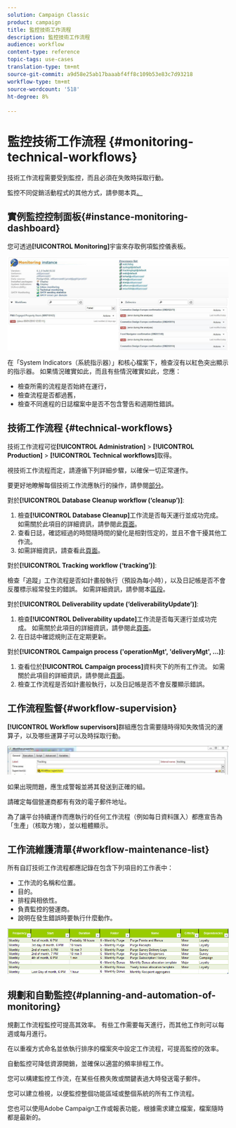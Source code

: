 ```yaml
---
solution: Campaign Classic
product: campaign
title: 監控技術工作流程
description: 監控技術工作流程
audience: workflow
content-type: reference
topic-tags: use-cases
translation-type: tm+mt
source-git-commit: a9d58e25ab17baaabf4ff8c109b53e83c7d93218
workflow-type: tm+mt
source-wordcount: '518'
ht-degree: 8%

---
```



# 監控技術工作流程 {#monitoring-technical-workflows}

技術工作流程需要受到監控，而且必須在失敗時採取行動。

監控不同促銷活動程式的其他方式，請參閱本頁[。](../../production/using/monitoring-guidelines.md)

## 實例監控控制面板{#instance-monitoring-dashboard}

您可透過&#x200B;**[!UICONTROL Monitoring]**&#x200B;宇宙來存取例項監控儀表板。

![](assets/monitoring_technical_workflows1.png)

在「System Indicators（系統指示器）」和核心檔案下，檢查沒有以紅色突出顯示的指示器。 如果情況確實如此，而且有些情況確實如此，您應：

* 檢查所需的流程是否始終在運行，
* 檢查流程是否都過舊，
* 檢查不同進程的日誌檔案中是否不包含警告和週期性錯誤。

## 技術工作流程 {#technical-workflows}

技術工作流程可從&#x200B;**[!UICONTROL Administration]** > **[!UICONTROL Production]** > **[!UICONTROL Technical workflows]**&#x200B;取得。

視技術工作流程而定，請遵循下列詳細步驟，以確保一切正常運作。

要更好地瞭解每個技術工作流應執行的操作，請參閱[部分](../../workflow/using/about-technical-workflows.md)。

對於&#x200B;**[!UICONTROL Database Cleanup workflow (‘cleanup’)]**:

1. 檢查&#x200B;**[!UICONTROL Database Cleanup]**&#x200B;工作流是否每天運行並成功完成。 如需關於此項目的詳細資訊，請參閱此[頁面](../../workflow/using/delivery.md)。
1. 查看日誌，確認經過的時間隨時間的變化是相對恆定的，並且不會干擾其他工作流。
1. 如需詳細資訊，請查看此[頁面](../../production/using/database-cleanup-workflow.md)。

對於&#x200B;**[!UICONTROL Tracking workflow (‘tracking’)]**:

檢查「追蹤」工作流程是否如計畫般執行（預設為每小時），以及日記帳是否不會反覆標示經常發生的錯誤。 如需詳細資訊，請參閱本[區段](../../workflow/using/delivery.md)。

對於&#x200B;**[!UICONTROL Deliverability update (‘deliverabilityUpdate’)]**:

1. 檢查&#x200B;**[!UICONTROL Deliverability update]**&#x200B;工作流是否每天運行並成功完成。 如需關於此項目的詳細資訊，請參閱此[頁面](../../workflow/using/delivery.md)。
1. 在日誌中確認規則正在定期更新。

對於&#x200B;**[!UICONTROL Campaign process ('operationMgt', 'deliveryMgt', ...)]**:

1. 查看位於&#x200B;**[!UICONTROL Campaign process]**&#x200B;資料夾下的所有工作流。 如需關於此項目的詳細資訊，請參閱此[頁面](../../workflow/using/about-technical-workflows.md)。
1. 檢查工作流程是否如計畫般執行，以及日記帳是否不會反覆顯示錯誤。

## 工作流程監督{#workflow-supervision}

**[!UICONTROL Workflow supervisors]**&#x200B;群組應包含需要隨時得知失敗情況的運算子，以及哪些運算子可以及時採取行動。

![](assets/monitoring_technical_workflows3.png)

如果出現問題，應生成警報並將其發送到正確的組。

請確定每個營運商都有有效的電子郵件地址。

為了讓平台持續運作而應執行的任何工作流程（例如每日資料匯入）都應宣告為「生產」（核取方塊），並以粗體顯示。

## 工作流維護清單{#workflow-maintenance-list}

所有自訂技術工作流程都應記錄在包含下列項目的工作表中：

* 工作流的名稱和位置。
* 目的。
* 排程與相依性。
* 負責監控的營運商。
* 說明在發生錯誤時要執行什麼動作。

![](assets/monitoring_technical_workflows4.png)

## 規劃和自動監控{#planning-and-automation-of-monitoring}

規劃工作流程監控可提高其效率。 有些工作需要每天進行，而其他工作則可以每週或每月進行。

在以重複方式命名並依執行排序的檔案夾中設定工作流程，可提高監控的效率。

自動監控可降低資源開銷，並確保以適當的頻率排程工作。

您可以構建監控工作流，在某些任務失敗或關鍵表過大時發送電子郵件。

您可以建立檢視，以便監控整個功能區域或整個系統的所有工作流程。

您也可以使用Adobe Campaign工作或報表功能，根據需求建立檔案，檔案隨時都是最新的。
